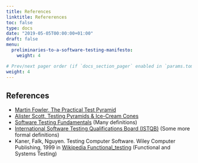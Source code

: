```yaml
---
title: References
linktitle: Refererences
toc: false
type: docs
date: "2019-05-05T00:00:00+01:00"
draft: false
menu:
  preliminaries-to-a-software-testing-manifesto:
    weight: 4

# Prev/next pager order (if `docs_section_pager` enabled in `params.toml`)
weight: 4
---
```


## References

* [Martin Fowler, The Practical Test Pyramid](https://martinfowler.com/articles/practical-test-pyramid.html)
* [Alister Scott, Testing Pyramids & Ice-Cream Cones](https://watirmelon.blog/testing-pyramids/)
* [Software Testing Fundamentals](http://softwaretestingfundamentals.com/) (Many definitions)
* [International Software Testing Qualifications Board (ISTQB)](https://www.istqb.org/downloads/send/20-istqb-glossary/297-istqb_glossary-all-terms_v3-3.html) (Some more formal definitions)
* Kaner, Falk, Nguyen. Testing Computer Software. Wiley Computer Publishing, 1999 in [Wikipedia Functional_testing](https://en.wikipedia.org/wiki/Functional_testing) (Functional and Systems Testing)
